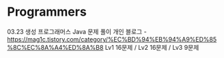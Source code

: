 # Programmers
03.23 생성
프로그래머스 Java 문제 풀이
개인 블로그 - https://mag1c.tistory.com/category/%EC%BD%94%EB%94%A9%ED%85%8C%EC%8A%A4%ED%8A%B8
Lv1 16문제 / Lv2 16문제 / Lv3 9문제

